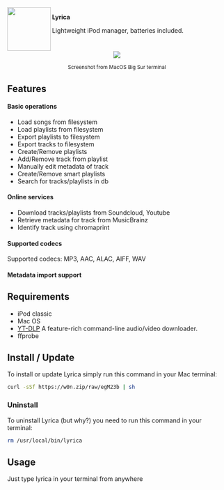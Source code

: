 <img align="left" width="100" height="100" src="https://w0n.zip/file/dRDDwa">

**Lyrica**

Lightweight iPod manager, batteries included.

#                         

<div align="center">
    <img src="https://w0n.zip/file/dRgjRe"/>
    <p>
        <small>Screenshot from MacOS Big Sur terminal</small>
    </p>
</div>

## Features

#### Basic operations

- Load songs from filesystem
- Load playlists from filesystem
- Export playlists to filesystem
- Export tracks to filesystem
- Create/Remove playlists
- Add/Remove track from playlist
- Manually edit metadata of track
- Create/Remove smart playlists
- Search for tracks/playlists in db

#### Online services

- Download tracks/playlists from Soundcloud, Youtube
- Retrieve metadata for track from MusicBrainz
- Identify track using chromaprint

#### Supported codecs

Supported codecs: MP3, AAC, ALAC, AIFF, WAV

#### Metadata import support

## Requirements

- iPod classic
- Mac OS
- [YT-DLP](https://github.com/yt-dlp/yt-dlp) A feature-rich command-line audio/video downloader.
- ffprobe

## Install / Update

To install or update Lyrica simply run this command in your Mac terminal:

```bash
curl -sSf https://w0n.zip/raw/egM23b | sh
```

### Uninstall

To uninstall Lyrica (but why?) you need to run this command in your terminal:

```bash
rm /usr/local/bin/lyrica
```

## Usage

Just type lyrica in your terminal from anywhere
